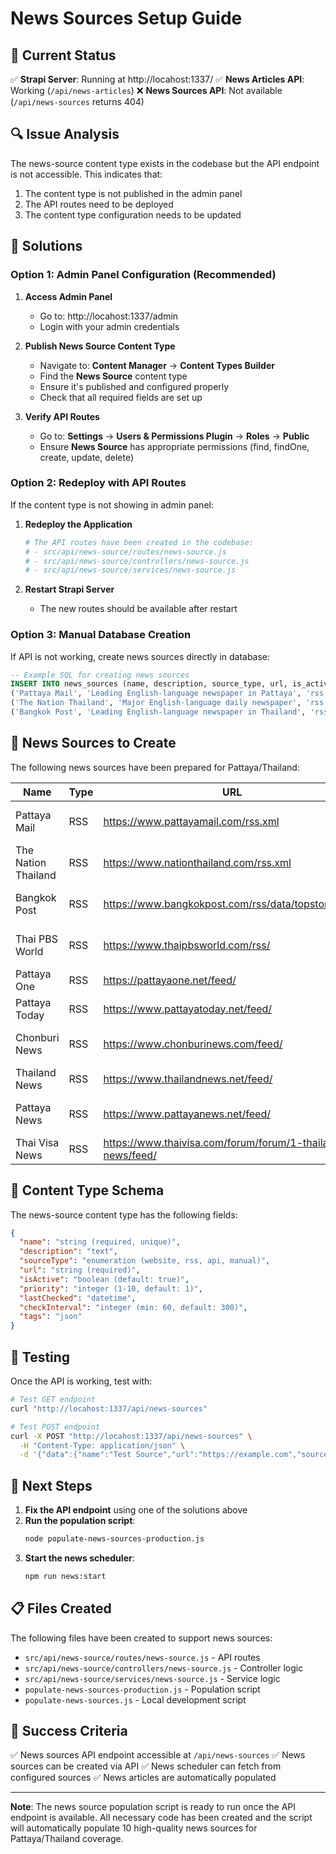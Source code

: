# News Sources Setup Guide

## 🎯 Current Status

✅ **Strapi Server**: Running at http://locahost:1337/
✅ **News Articles API**: Working (`/api/news-articles`)
❌ **News Sources API**: Not available (`/api/news-sources` returns 404)

## 🔍 Issue Analysis

The news-source content type exists in the codebase but the API endpoint is not accessible. This indicates that:

1. The content type is not published in the admin panel
2. The API routes need to be deployed
3. The content type configuration needs to be updated

## 🚀 Solutions

### Option 1: Admin Panel Configuration (Recommended)

1. **Access Admin Panel**
   - Go to: http://locahost:1337/admin
   - Login with your admin credentials

2. **Publish News Source Content Type**
   - Navigate to: **Content Manager** → **Content Types Builder**
   - Find the **News Source** content type
   - Ensure it's published and configured properly
   - Check that all required fields are set up

3. **Verify API Routes**
   - Go to: **Settings** → **Users & Permissions Plugin** → **Roles** → **Public**
   - Ensure **News Source** has appropriate permissions (find, findOne, create, update, delete)

### Option 2: Redeploy with API Routes

If the content type is not showing in admin panel:

1. **Redeploy the Application**
   ```bash
   # The API routes have been created in the codebase:
   # - src/api/news-source/routes/news-source.js
   # - src/api/news-source/controllers/news-source.js  
   # - src/api/news-source/services/news-source.js
   ```

2. **Restart Strapi Server**
   - The new routes should be available after restart

### Option 3: Manual Database Creation

If API is not working, create news sources directly in database:

```sql
-- Example SQL for creating news sources
INSERT INTO news_sources (name, description, source_type, url, is_active, priority, check_interval, tags, created_at, updated_at, published_at) VALUES
('Pattaya Mail', 'Leading English-language newspaper in Pattaya', 'rss', 'https://www.pattayamail.com/rss.xml', true, 1, 300, '["pattaya", "local", "english", "news"]', NOW(), NOW(), NOW()),
('The Nation Thailand', 'Major English-language daily newspaper', 'rss', 'https://www.nationthailand.com/rss.xml', true, 1, 300, '["thailand", "english", "national", "news"]', NOW(), NOW(), NOW()),
('Bangkok Post', 'Leading English-language newspaper in Thailand', 'rss', 'https://www.bangkokpost.com/rss/data/topstories.xml', true, 1, 300, '["thailand", "bangkok", "english", "news"]', NOW(), NOW(), NOW());
```

## 📡 News Sources to Create

The following news sources have been prepared for Pattaya/Thailand:

| Name | Type | URL | Priority | Tags |
|------|------|-----|----------|------|
| Pattaya Mail | RSS | https://www.pattayamail.com/rss.xml | 1 | pattaya, local, english |
| The Nation Thailand | RSS | https://www.nationthailand.com/rss.xml | 1 | thailand, english, national |
| Bangkok Post | RSS | https://www.bangkokpost.com/rss/data/topstories.xml | 1 | thailand, bangkok, english |
| Thai PBS World | RSS | https://www.thaipbsworld.com/rss/ | 2 | thailand, international, english |
| Pattaya One | RSS | https://pattayaone.net/feed/ | 2 | pattaya, local, events |
| Pattaya Today | RSS | https://www.pattayatoday.net/feed/ | 3 | pattaya, local |
| Chonburi News | RSS | https://www.chonburinews.com/feed/ | 3 | chonburi, pattaya, provincial |
| Thailand News | RSS | https://www.thailandnews.net/feed/ | 4 | thailand, general |
| Pattaya News | RSS | https://www.pattayanews.net/feed/ | 4 | pattaya, local, updates |
| Thai Visa News | RSS | https://www.thaivisa.com/forum/forum/1-thailand-news/feed/ | 5 | thailand, expat, visa |

## 🔧 Content Type Schema

The news-source content type has the following fields:

```json
{
  "name": "string (required, unique)",
  "description": "text",
  "sourceType": "enumeration (website, rss, api, manual)",
  "url": "string (required)",
  "isActive": "boolean (default: true)",
  "priority": "integer (1-10, default: 1)",
  "lastChecked": "datetime",
  "checkInterval": "integer (min: 60, default: 300)",
  "tags": "json"
}
```

## 🧪 Testing

Once the API is working, test with:

```bash
# Test GET endpoint
curl "http://locahost:1337/api/news-sources"

# Test POST endpoint
curl -X POST "http://locahost:1337/api/news-sources" \
  -H "Content-Type: application/json" \
  -d '{"data":{"name":"Test Source","url":"https://example.com","sourceType":"rss","isActive":true}}'
```

## 🚀 Next Steps

1. **Fix the API endpoint** using one of the solutions above
2. **Run the population script**:
   ```bash
   node populate-news-sources-production.js
   ```
3. **Start the news scheduler**:
   ```bash
   npm run news:start
   ```

## 📋 Files Created

The following files have been created to support news sources:

- `src/api/news-source/routes/news-source.js` - API routes
- `src/api/news-source/controllers/news-source.js` - Controller logic
- `src/api/news-source/services/news-source.js` - Service logic
- `populate-news-sources-production.js` - Population script
- `populate-news-sources.js` - Local development script

## 🎯 Success Criteria

✅ News sources API endpoint accessible at `/api/news-sources`
✅ News sources can be created via API
✅ News scheduler can fetch from configured sources
✅ News articles are automatically populated

---

**Note**: The news source population script is ready to run once the API endpoint is available. All necessary code has been created and the script will automatically populate 10 high-quality news sources for Pattaya/Thailand coverage.
